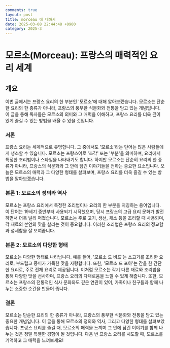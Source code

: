 ```yaml
---
comments: true
layout: post
title: morceau 에 대해서
date: 2025-03-08 22:44:48 +0900
category: 2025-3
---
```


# 모르소(Morceau): 프랑스의 매력적인 요리 세계

## 개요
이번 글에서는 프랑스 요리의 한 부분인 '모르소'에 대해 알아보겠습니다. 모르소는 단순한 요리의 한 종류가 아니라, 프랑스의 풍부한 식문화와 전통을 담고 있는 개념입니다. 이 글을 통해 독자들은 모르소의 의미와 그 매력을 이해하고, 프랑스 요리를 더욱 깊이 있게 즐길 수 있는 방법을 배울 수 있을 것입니다.

### 서론
프랑스 요리는 세계적으로 유명합니다. 그 중에서도 '모르소'라는 단어는 많은 사람들에게 생소할 수 있습니다. 모르소는 프랑스어로 '조각' 또는 '부분'을 의미하며, 요리에서 특정한 조리법이나 스타일을 나타내기도 합니다. 하지만 모르소는 단순히 요리의 한 종류가 아니라, 프랑스의 식문화와 그 안에 담긴 이야기들을 전하는 중요한 요소입니다. 오늘은 모르소의 매력과 그 다양한 형태를 살펴보며, 프랑스 요리를 더욱 즐길 수 있는 방법을 알아보겠습니다.

### 본론 1: 모르소의 정의와 역사
모르소는 프랑스 요리에서 특정한 조리법이나 요리의 한 부분을 지칭하는 용어입니다. 이 단어는 19세기 중반부터 사용되기 시작했으며, 당시 프랑스의 고급 요리 문화가 발전하면서 더욱 널리 퍼졌습니다. 모르소는 주로 고기, 생선, 채소 등을 조리할 때 사용되며, 각 재료의 본연의 맛을 살리는 것이 중요합니다. 이러한 조리법은 프랑스 요리의 정교함과 섬세함을 잘 보여줍니다.

### 본론 2: 모르소의 다양한 형태
모르소는 다양한 형태로 나타납니다. 예를 들어, '모르소 드 비프'는 소고기를 조리한 요리로, 부드럽고 풍미가 가득한 맛을 자랑합니다. 또한, '모르소 드 포아'는 간을 한 간단한 요리로, 주로 전채 요리로 제공됩니다. 이처럼 모르소는 각기 다른 재료와 조리법을 통해 다양한 맛을 선사하며, 프랑스 요리의 다채로움을 느낄 수 있게 해줍니다. 또한, 모르소는 프랑스의 전통적인 식사 문화와도 깊은 연관이 있어, 가족이나 친구들과 함께 나누는 소중한 순간을 만들어 줍니다.

### 결론
모르소는 단순한 요리의 한 종류가 아니라, 프랑스의 풍부한 식문화와 전통을 담고 있는 중요한 개념입니다. 이 글을 통해 모르소의 정의와 역사, 그리고 다양한 형태를 살펴보았습니다. 프랑스 요리를 즐길 때, 모르소의 매력을 느끼며 그 안에 담긴 이야기를 함께 나누는 것은 정말 특별한 경험이 될 것입니다. 다음 번 프랑스 요리를 시도할 때, 모르소를 기억하고 그 매력을 느껴보세요!